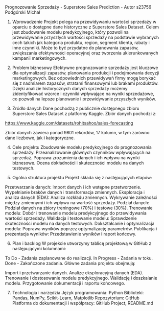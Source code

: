 Prognozowanie Sprzedaży - Superstore Sales Prediction - Autor s23756 Podgórski Michał
1. Wprowadzenie
Projekt polega na przewidywaniu wartości sprzedaży w oparciu o dostępne dane historyczne z Superstore Sales Dataset. Celem jest zbudowanie modelu predykcyjnego, który pozwoli na przewidywanie przyszłych wartości sprzedaży na podstawie wybranych cech takich jak kategoria produktu, region, segment klienta, rabaty i inne czynniki. Może to być przydatne do planowania zapasów, zwiększania efektywności operacyjnej oraz tworzenia ukierunkowanych kampanii marketingowych.

2. Problem biznesowy
Efektywne prognozowanie sprzedaży jest kluczowe dla optymalizacji zapasów, planowania produkcji i podejmowania decyzji marketingowych. Bez odpowiednich przewidywań firmy mogą borykać się z nadmiarem zapasów, stratami finansowymi lub brakami produktów. Dzięki analizie historycznych danych sprzedaży możemy zidentyfikować wzorce i czynniki wpływające na wyniki sprzedażowe, co pozwoli na lepsze planowanie i przewidywanie przyszłych wyników.

3. Źródło danych
Dane pochodzą z publicznie dostępnego zbioru Superstore Sales Dataset z platformy Kaggle. Zbiór danych pochodzi z:

https://www.kaggle.com/datasets/rohitsahoo/sales-forecasting

Zbiór danych zawiera ponad 9801 rekordów, 17 kolumn, w tym zarówno dane liczbowe, jak i kategoryczne.

4. Cele projektu
Zbudowanie modelu predykcyjnego do prognozowania sprzedaży.
Przeanalizowanie głównych czynników wpływających na sprzedaż.
Poprawa zrozumienia danych i ich wpływu na wyniki biznesowe.
Ocena dokładności i skuteczności modelu na danych testowych.

5. Ogólna struktura projektu
Projekt składa się z następujących etapów:

Przetwarzanie danych:
Import danych i ich wstępne przetworzenie.
Wypełnianie braków danych i transformacja zmiennych.
Eksploracja i analiza danych (EDA):
Analiza rozkładu zmiennych.
Wykrywanie zależności między zmiennymi i ich wpływu na wartość sprzedaży.
Podział danych:
Podział danych na zbiory treningowe (70%) i testowe (30%).
Trenowanie modelu:
Dobór i trenowanie modelu predykcyjnego do przewidywania wartości sprzedaży.
Walidacja i testowanie modelu:
Sprawdzenie skuteczności modelu na danych testowych.
Dokształcanie i optymalizacja modelu:
Poprawa wyników poprzez optymalizację parametrów.
Publikacja i prezentacja wyników:
Przedstawienie wyników i raport końcowy.

6. Plan i backlog
W projekcie utworzymy tablicę projektową w GitHub z następującymi kolumnami:

To Do - Zadania zaplanowane do realizacji.
In Progress - Zadania w toku.
Done - Zakończone zadania.
Główne zadania projektu obejmują:

Import i przetwarzanie danych.
Analizę eksploracyjną danych (EDA).
Trenowanie i dostosowanie modelu predykcyjnego.
Walidację i doszkalanie modelu.
Przygotowanie dokumentacji i raportu końcowego.

7. Technologia i narzędzia
Język programowania: Python
Biblioteki: Pandas, NumPy, Scikit-Learn, Matplotlib
Repozytorium: GitHub
Platforma do dokumentacji i współpracy: GitHub Project, README.md